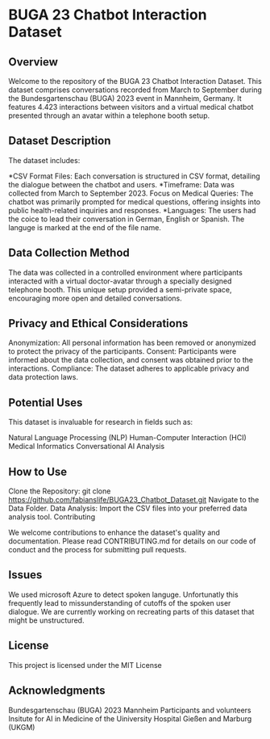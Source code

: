 # **BUGA 23 Chatbot Interaction Dataset**

## **Overview**

Welcome to the repository of the BUGA 23 Chatbot Interaction Dataset. This dataset comprises conversations recorded from March to September during the Bundesgartenschau (BUGA) 2023 event in Mannheim, Germany. It features 4.423 interactions between visitors and a virtual medical chatbot presented through an avatar within a telephone booth setup.

## **Dataset Description**

The dataset includes:

*CSV Format Files: Each conversation is structured in CSV format, detailing the dialogue between the chatbot and users.
*Timeframe: Data was collected from March to September 2023.
Focus on Medical Queries: The chatbot was primarily prompted for medical questions, offering insights into public health-related inquiries and responses.
*Languages: The users had the coice to lead their conversation in German, English or Spanish. The languge is marked at the end of the file name.

## **Data Collection Method**

The data was collected in a controlled environment where participants interacted with a virtual doctor-avatar through a specially designed telephone booth. This unique setup provided a semi-private space, encouraging more open and detailed conversations.

## **Privacy and Ethical Considerations**

Anonymization: All personal information has been removed or anonymized to protect the privacy of the participants.
Consent: Participants were informed about the data collection, and consent was obtained prior to the interactions.
Compliance: The dataset adheres to applicable privacy and data protection laws.

## **Potential Uses**

This dataset is invaluable for research in fields such as:

Natural Language Processing (NLP)
Human-Computer Interaction (HCI)
Medical Informatics
Conversational AI Analysis

## **How to Use**

Clone the Repository: git clone https://github.com/fabianslife/BUGA23_Chatbot_Dataset.git
Navigate to the Data Folder.
Data Analysis: Import the CSV files into your preferred data analysis tool.
Contributing

We welcome contributions to enhance the dataset's quality and documentation. Please read CONTRIBUTING.md for details on our code of conduct and the process for submitting pull requests.

## **Issues**

We used microsoft Azure to detect spoken languge. Unfortunatly this frequently lead to missunderstanding of cutoffs of the spoken user dialogue. We are currently working on recreating parts of this dataset that might be unstructured. 

## **License**

This project is licensed under the MIT License 

## **Acknowledgments**

Bundesgartenschau (BUGA) 2023 Mannheim
Participants and volunteers
Insitute for AI in Medicine of the Uiniversity Hospital Gießen and Marburg (UKGM)
